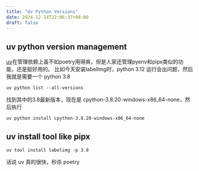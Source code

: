 ```yaml
---
title: "Uv Python Versions"
date: 2024-12-14T22:06:37+08:00
draft: false
---
```


## uv python version management

[uv](https://docs.astral.sh/uv/)在管理依赖上虽不如poetry用得爽，但是人家还管理pyenv和pipx类似的功能，还是挺好用的。
比如今天安装labelImg时，python 3.12 运行会出问题，然后我就是需要一个 python 3.8

```shell
uv python list --all-versions
```

找到其中的3.8最新版本，现在是 cpython-3.8.20-windows-x86_64-none，然后执行

```shell
uv python install cpython-3.8.20-windows-x86_64-none
```

## uv install tool like pipx

```shell
uv tool install labelimg -p 3.8
```

话说 uv 真的很快，秒杀 poetry